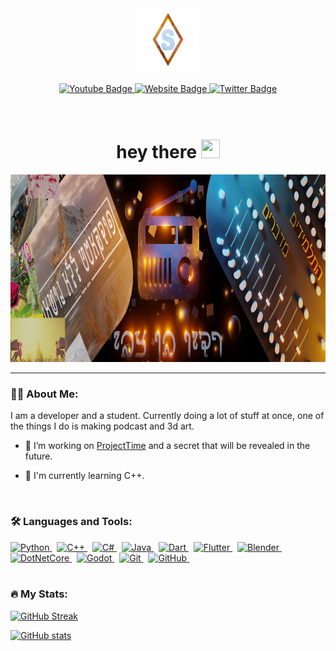 <div id="header" align="center">
  <img src="images/logo.png" width="100"/>
</div>
<br>
</div>
<div id="badges" align="center">
    <a href="https://ShakedKod.github.io/Youtube">
        <img src="https://img.shields.io/badge/YouTube-red?style=for-the-badge&logo=youtube&logoColor=white" alt="Youtube Badge"/>
    </a>
    <a href="https://ShakedKod.github.io/">
        <img src="https://img.shields.io/badge/Website-yellow?style=for-the-badge&logoColor=white" alt="Website Badge"/>
    </a>
    <a href="https://twitter.com/m_ShakedKod">
        <img src="https://img.shields.io/badge/Twitter-blue?style=for-the-badge&logo=twitter&logoColor=white" alt="Twitter Badge"/>
    </a>
</div>
<div id="views on github" align="center">
    <img src="https://komarev.com/ghpvc/?username=shakedkod&style=flat-square&color=blue" alt=""/>
</div>
<br>
<div id="title" align="center">
    <h1>
        hey there
        <img src="https://media.giphy.com/media/hvRJCLFzcasrR4ia7z/giphy.gif" width="30" height="30"/>
    </h1>
</div>
<div align="center">
  <a href="https://RadioBenZvi.github.io/" target="_blank"><img src="https://github.com/RadioBenZvi/RadioBenZvi.github.io/raw/main/assets/assets/images/home/banner.jpg" width="1000" height="300"/></a>
</div>

---

### 👨‍💻 About Me:
I am a developer and a student. Currently doing a lot of stuff at once, one of the things I do is making podcast and 3d art.

- 🔭 I’m working on [ProjectTime](https://shakedkod.tech/ProjectTime) and a secret that will be revealed in the future.

- 🌱 I'm currently learning C++.

<br>

### 🛠 Languages and Tools:
<div>
    <a href="https://python.org">
      <img src="https://cdn.jsdelivr.net/gh/devicons/devicon/icons/python/python-original.svg" title="Python" alt="Python" width="40" height="40"/>
    </a>&nbsp;
    <a href="https://www.w3schools.com/CPP/">
      <img src="https://cdn.jsdelivr.net/gh/devicons/devicon/icons/cplusplus/cplusplus-original.svg" title="C++" alt="C++" width="40" height="40"/>
    </a>&nbsp;
    <a href="https://docs.microsoft.com/dotnet/csharp/">
      <img src="https://cdn.jsdelivr.net/gh/devicons/devicon/icons/csharp/csharp-original.svg" title="C#" alt="C#" width="40" height="40"/>
    </a>&nbsp;
    <a href="https://www.java.com/en/">
      <img src="https://cdn.jsdelivr.net/gh/devicons/devicon/icons/java/java-original.svg" title="Java" alt="Java" width="40" height="40"/>
    </a>&nbsp;
    <a href="https://dart.dev">
      <img src="https://cdn.jsdelivr.net/gh/devicons/devicon/icons/dart/dart-original.svg" title="Dart" alt="Dart" width="40" height="40"/>
    </a>&nbsp;
    <a href="https://flutter.dev">
      <img src="https://cdn.jsdelivr.net/gh/devicons/devicon/icons/flutter/flutter-original.svg" title="Flutter" alt="Flutter" width="40" height="40"/>
    </a>&nbsp;
    <a href="https://blender.org">
      <img src="https://cdn.jsdelivr.net/gh/devicons/devicon/icons/blender/blender-original.svg" title="Blender" alt="Blender" width="40" height="40"/>
    </a>&nbsp;
    <a href="https://dotnet.microsoft.com/">
      <img src="https://cdn.jsdelivr.net/gh/devicons/devicon/icons/dotnetcore/dotnetcore-original.svg" title="DotNetCore" alt="DotNetCore" width="40" height="40"/>
    </a>&nbsp;
    <a href="https://godotengine.org">
      <img src="https://cdn.jsdelivr.net/gh/devicons/devicon/icons/godot/godot-original.svg" title="Godot" alt="Godot" width="40" height="40"/>
    </a>&nbsp;
    <a href="https://git-scm.com">
      <img src="https://cdn.jsdelivr.net/gh/devicons/devicon/icons/git/git-original.svg" title="Git" alt="Git" width="40" height="40"/>
    </a>&nbsp;
    <a href="https://github.com">
      <img src="https://cdn.jsdelivr.net/gh/devicons/devicon/icons/github/github-original.svg" title="GitHub" alt="GitHub" width="40" height="40"/>
    </a>&nbsp;
</div>

<br>

### 🔥 My Stats:
[![GitHub Streak](http://github-readme-streak-stats.herokuapp.com?user=ShakedKod&theme=blood-dark&hide_border=true&ring=FFB901&background=000835&border=DD272700&stroke=00FFFC&fire=00FFFC&currStreakNum=FFB901&sideNums=FFB901&currStreakLabel=00FFD1&sideLabels=00FFD1&dates=79E6FF)](https://git.io/streak-stats)

[![GitHub stats](https://github-readme-stats.vercel.app/api?username=shakedkod&theme=github_dark)](https://github.com/anuraghazra/github-readme-stats)
